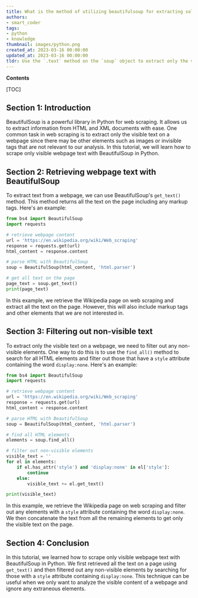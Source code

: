 ```yaml
---
title: What is the method of utilizing beautifulsoup for extracting solely the visible text on a webpage?
authors:
- smart_coder
tags:
- python
- knowledge
thumbnail: images/python.png
created_at: 2023-03-16 00:00:00
updated_at: 2023-03-16 00:00:00
tldr: Use the `.text` method on the `soup` object to extract only the visible text content of a webpage with BeautifulSoup in Python.
---
```


**Contents**

[TOC]

Section 1: Introduction
-----------------------

BeautifulSoup is a powerful library in Python for web scraping. It allows us to extract information from HTML and XML documents with ease. One common task in web scraping is to extract only the visible text on a webpage since there may be other elements such as images or invisible tags that are not relevant to our analysis. In this tutorial, we will learn how to scrape only visible webpage text with BeautifulSoup in Python.

Section 2: Retrieving webpage text with BeautifulSoup
------------------------------------------------------

To extract text from a webpage, we can use BeautifulSoup's `get_text()` method. This method returns all the text on the page including any markup tags. Here's an example:

```python
from bs4 import BeautifulSoup
import requests

# retrieve webpage content
url = 'https://en.wikipedia.org/wiki/Web_scraping'
response = requests.get(url)
html_content = response.content

# parse HTML with BeautifulSoup
soup = BeautifulSoup(html_content, 'html.parser')

# get all text on the page
page_text = soup.get_text()
print(page_text)
```

In this example, we retrieve the Wikipedia page on web scraping and extract all the text on the page. However, this will also include markup tags and other elements that we are not interested in.

Section 3: Filtering out non-visible text
-----------------------------------------

To extract only the visible text on a webpage, we need to filter out any non-visible elements. One way to do this is to use the `find_all()` method to search for all HTML elements and filter out those that have a `style` attribute containing the word `display:none`. Here's an example:

```python
from bs4 import BeautifulSoup
import requests

# retrieve webpage content
url = 'https://en.wikipedia.org/wiki/Web_scraping'
response = requests.get(url)
html_content = response.content

# parse HTML with BeautifulSoup
soup = BeautifulSoup(html_content, 'html.parser')

# find all HTML elements
elements = soup.find_all()

# filter out non-visible elements
visible_text = ''
for el in elements:
    if el.has_attr('style') and 'display:none' in el['style']:
        continue
    else:
        visible_text += el.get_text()

print(visible_text)
```

In this example, we retrieve the Wikipedia page on web scraping and filter out any elements with a `style` attribute containing the word `display:none`. We then concatenate the text from all the remaining elements to get only the visible text on the page.

Section 4: Conclusion
----------------------

In this tutorial, we learned how to scrape only visible webpage text with BeautifulSoup in Python. We first retrieved all the text on a page using `get_text()` and then filtered out any non-visible elements by searching for those with a `style` attribute containing `display:none`. This technique can be useful when we only want to analyze the visible content of a webpage and ignore any extraneous elements.
